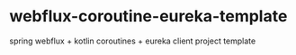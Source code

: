 # webflux-coroutine-eureka-template
spring webflux + kotlin coroutines + eureka client project template
